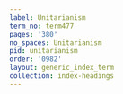 ```yaml
---
label: Unitarianism
term_no: term477
pages: '380'
no_spaces: Unitarianism
pid: unitarianism
order: '0982'
layout: generic_index_term
collection: index-headings
---
```

